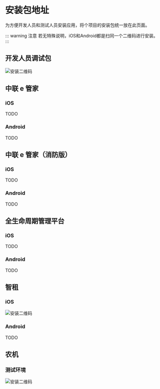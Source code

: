 # 安装包地址

为方便开发人员和测试人员安装应用，将个项目的安装包统一放在此页面。

::: warning 注意
若无特殊说明，iOS和Android都是扫同一个二维码进行安装。
:::


## 开发人员调试包

<img :src="$withBase('/develop.png')" alt="安装二维码">

## 中联 e 管家

### iOS

TODO

### Android

TODO

## 中联 e 管家（消防版）

### iOS

TODO

### Android

TODO

## 全生命周期管理平台

### iOS

TODO

### Android

TODO

## 智租

### iOS

<img :src="$withBase('/wisdom_app.png')" alt="安装二维码">

### Android

TODO

## 农机

### 测试环境
<img :src="$withBase('/fram_test.png')" alt="安装二维码">


